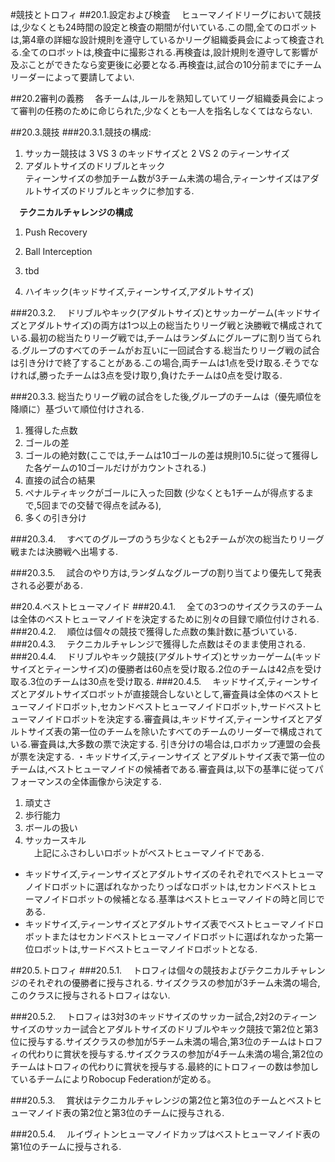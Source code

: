 #競技とトロフィ
##20.1.設定および検査
　ヒューマノイドリーグにおいて競技は,少なくとも24時間の設定と検査の期間が付いている.この間,全てのロボットは,第4章の詳細な設計規則を遵守しているかリーグ組織委員会によって検査される.全てのロボットは,検査中に撮影される.再検査は,設計規則を遵守して影響が及ぶことができたなら変更後に必要となる.再検査は,試合の10分前までにチームリーダーによって要請してよい.

##20.2審判の義務
　各チームは,ルールを熟知していてリーグ組織委員会によって審判の任務のために命じられた,少なくとも一人を指名しなくてはならない.

##20.3.競技
###20.3.1.競技の構成:
1. サッカー競技は 3 VS 3 のキッドサイズと 2 VS 2 のティーンサイズ
2. アダルトサイズのドリブルとキック  
ティーンサイズの参加チーム数が3チーム未満の場合,ティーンサイズはアダルトサイズのドリブルとキックに参加する.

　**テクニカルチャレンジの構成**  

1. Push Recovery  

2. Ball Interception

3. tbd 

4. ハイキック(キッドサイズ,ティーンサイズ,アダルトサイズ)

###20.3.2.
　ドリブルやキック(アダルトサイズ)とサッカーゲーム(キッドサイズとアダルトサイズ)の両方は1つ以上の総当たりリーグ戦と決勝戦で構成されている.最初の総当たりリーグ戦では,チームはランダムにグループに割り当てられる.グループのすべてのチームがお互いに一回試合する.総当たりリーグ戦の試合は引き分けで終了することがある.この場合,両チームは1点を受け取る.そうでなければ,勝ったチームは3点を受け取り,負けたチームは0点を受け取る.

###20.3.3.
総当たりリーグ戦の試合をした後,グループのチームは（優先順位を降順に）基づいて順位付けされる.  
1. 獲得した点数  
2. ゴールの差  
3. ゴールの絶対数(ここでは,チームは10ゴールの差は規則10.5に従って獲得した各ゲームの10ゴールだけがカウントされる.)  
4. 直接の試合の結果  
5. ペナルティキックがゴールに入った回数
(少なくとも1チームが得点するまで,5回までの交替で得点を試みる),  
6. 多くの引き分け  

###20.3.4.
　すべてのグループのうち少なくとも2チームが次の総当たりリーグ戦または決勝戦へ出場する.

###20.3.5.
　試合のやり方は,ランダムなグループの割り当てより優先して発表される必要がある.

##20.4.ベストヒューマノイド
###20.4.1.
　全ての3つのサイズクラスのチームは全体のベストヒューマノイドを決定するために別々の目録で順位付けされる.
###20.4.2.
　順位は個々の競技で獲得した点数の集計数に基づいている.
###20.4.3.
　テクニカルチャレンジで獲得した点数はそのまま使用される.
###20.4.4.
　ドリブルやキック競技(アダルトサイズ)とサッカーゲーム(キッドサイズとティーンサイズ)の優勝者は60点を受け取る.2位のチームは42点を受け取る.3位のチームは30点を受け取る.
###20.4.5.
　キッドサイズ,ティーンサイズとアダルトサイズロボットが直接競合しないとして,審査員は全体のベストヒューマノイドロボット,セカンドベストヒューマノイドロボット,サードベストヒューマノイドロボットを決定する.審査員は,キッドサイズ,ティーンサイズとアダルトサイズ表の第一位のチームを除いたすべてのチームのリーダーで構成されている.審査員は,大多数の票で決定する. 引き分けの場合は,ロボカップ連盟の会長が票を決定する.
・キッドサイズ,ティーンサイズ	とアダルトサイズ表で第一位のチームは,ベストヒューマノイドの候補者である.審査員は,以下の基準に従ってパフォーマンスの全体画像から決定する.  
1. 頑丈さ  
2. 歩行能力  
3. ボールの扱い  
4. サッカースキル  
　上記にふさわしいロボットがベストヒューマノイドである.

* キッドサイズ,ティーンサイズとアダルトサイズのそれぞれでベストヒューマノイドロボットに選ばれなかったりっぱなロボットは,セカンドベストヒューマノイドロボットの候補となる.基準はベストヒューマノイドの時と同じである.
* キッドサイズ,ティーンサイズとアダルトサイズ表でベストヒューマノイドロボットまたはセカンドベストヒューマノイドロボットに選ばれなかった第一位ロボットは,サードベストヒューマノイドロボットとなる.

##20.5.トロフィ
###20.5.1.
　トロフィは個々の競技およびテクニカルチャレンジのそれぞれの優勝者に授与される. サイズクラスの参加が3チーム未満の場合,このクラスに授与されるトロフィはない.

###20.5.2.
　トロフィは3対3のキッドサイズのサッカー試合,2対2のティーンサイズのサッカー試合とアダルトサイズのドリブルやキック競技で第2位と第3位に授与する.サイズクラスの参加が5チーム未満の場合,第3位のチームはトロフィの代わりに賞状を授与する.サイズクラスの参加が4チーム未満の場合,第2位のチームはトロフィの代わりに賞状を授与する.最終的にトロフィーの数は参加しているチームによりRobocup Federationが定める。

###20.5.3.
　賞状はテクニカルチャレンジの第2位と第3位のチームとベストヒューマノイド表の第2位と第3位のチームに授与される.

###20.5.4.
　ルイヴィトンヒューマノイドカップはベストヒューマノイド表の第1位のチームに授与される.

